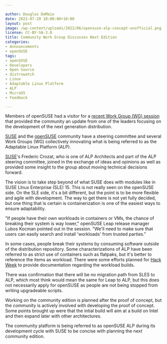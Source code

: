 ```yaml
---

author: Douglas DeMaio
date: 2022-07-20 10:00:00+10:00
layout: post
image: /wp-content/uploads/2022/06/opensuse-alp-concept-unofficial.png
license: CC-BY-SA-3.0
title: Community Work Group Discusses Next Edition
categories:
- Announcements
- openSUSE
tags:
- openSUSE
- Developers
- Open Source
- distrowatch
- Linux
- Adaptable Linux Platform 
- ALP
- MicroOS
- Feedback

---
```


Members of openSUSE had a visitor for a [recent Work Group (WG) session](https://etherpad.opensuse.org/p/weeklymeeting20220621) that provided the community an update from one of the leaders focusing on the development of the next generation distribution.

[SUSE](https://www.suse.com/) and the [openSUSE](https://get.opensuse.org/) community have a steering committee and several Work Groups (WG) collectively innovating what is being referred to as the Adaptable Linux Platform (ALP). 

[SUSE](https://www.suse.com/)'s Frederic Crozat, who is one of ALP Architects and part of the ALP steering committee, joined in the exchange of ideas and opinions as well as provided some insight to the group about moving technical decisions forward.

The vision is to take step beyond of what SUSE does with modules like in SUSE LInux Enterprise (SLE) 15. This is not really seen on the openSUSE side. On the SLE side, it's a bit different, but the point is to be more flexible and agile with development. The way to get there is not yet fully decided, but one thing that is certain is containerization is one of the easiest ways to ensure adaptability. 

"If people have their own workloads in containers or VMs, the chance of breaking their system is way lower," openSUSE Leap release manager Lubos Kocman pointed out in the session. "We'll need to make sure that users can easily search and install 'workloads' from trusted parties."

In some cases, people break their systems by consuming software outside of the distribution repository. Some characterizations of ALP have been referred to as strict use of containers such as flatpaks, but it's better to reference the items as workload. There were some efforts planned for [Hack Week](https://hackweek.opensuse.org/) to provide documentation regarding the workload builds.

There was confirmation that there will be no migration path from SLES to ALP, which most think would mean the same for Leap to ALP, but this does not necessarily apply for openSUSE as people are not being stopped from writing upgradeable scripts. 

Working on the community edition is planned after the proof of concept, but the community is actively involved with developing the proof of concept. Some points brought up were that the intial build will aim at a build on Intel and then expand later with other architectures.

The community platform is being referred to as openSUSE ALP during its development cycle with SUSE to be concise with planning the next community edition.

<meta name="openSUSE, Tumbleweed, Developers, sysadmin, user, Open Source, rolling release, gamers, superuser, distrowatch, hacker, Linux, Kernel, ALP, openSUSE, support" content="HTML,CSS,XML,JavaScript">
